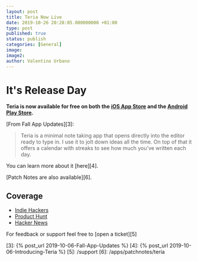 ```yaml
---
layout: post
title: Teria Now Live
date: 2019-10-26 20:28:05.000000000 +01:00
type: post
published: true
status: publish
categories: [General]
image:
image2:
author: Valentino Urbano
---
```


# It's Release Day

**Teria is now available for free on both the [iOS App Store][1] and the [Android Play Store][2].**

[From Fall App Updates][3]:
> Teria is a minimal note taking app that opens directly into the editor ready to type in. I use it to jolt down ideas all the time. On top of that it offers a calendar with streaks to see how much you've written each day.
>
You can learn more about it [here][4].

[Patch Notes are also available][6].

## Coverage

- [Indie Hackers][7]
- [Product Hunt][8]
- [Hacker News][9]


For feedback or support feel free to [open a ticket][5]

[1]: https://testflight.apple.com/join/RofFp4Z5
[2]: https://play.google.com/store/apps/details?id=com.valentinourbano.markdowneditor
[3]: {% post_url 2019-10-06-Fall-App-Updates %}
[4]: {% post_url 2019-10-06-Introducing-Teria %}
[5]: /support
[6]: /apps/patchnotes/teria

[7]: https://www.indiehackers.com/product/teria
[8]: https://www.producthunt.com/posts/teria
[9]: https://news.ycombinator.com/